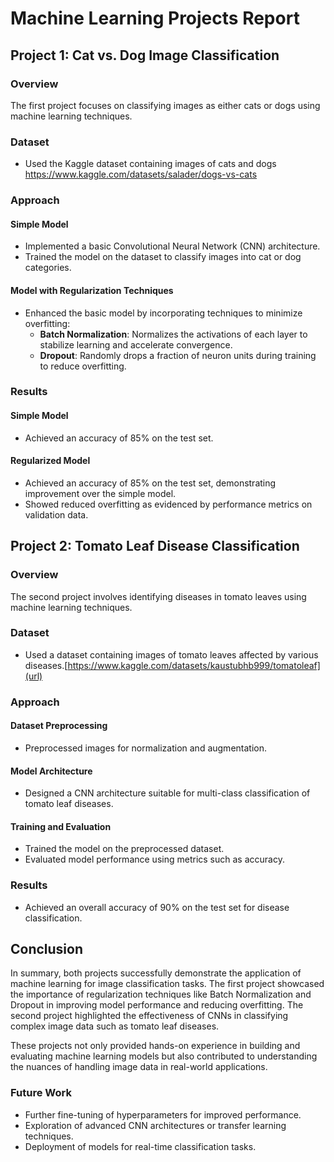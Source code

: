# Machine Learning Projects Report

## Project 1: Cat vs. Dog Image Classification

### Overview
The first project focuses on classifying images as either cats or dogs using machine learning techniques.

### Dataset
- Used the Kaggle dataset containing images of cats and dogs [https://www.kaggle.com/datasets/salader/dogs-vs-cats
](url)
### Approach

#### Simple Model
- Implemented a basic Convolutional Neural Network (CNN) architecture.
- Trained the model on the dataset to classify images into cat or dog categories.

#### Model with Regularization Techniques
- Enhanced the basic model by incorporating techniques to minimize overfitting:
  - **Batch Normalization**: Normalizes the activations of each layer to stabilize learning and accelerate convergence.
  - **Dropout**: Randomly drops a fraction of neuron units during training to reduce overfitting.

### Results

#### Simple Model
- Achieved an accuracy of 85% on the test set.

#### Regularized Model
- Achieved an accuracy of 85% on the test set, demonstrating improvement over the simple model.
- Showed reduced overfitting as evidenced by performance metrics on validation data.

## Project 2: Tomato Leaf Disease Classification

### Overview
The second project involves identifying diseases in tomato leaves using machine learning techniques.

### Dataset
- Used a dataset containing images of tomato leaves affected by various diseases.[https://www.kaggle.com/datasets/kaustubhb999/tomatoleaf](url)

### Approach

#### Dataset Preprocessing
- Preprocessed images for normalization and augmentation.

#### Model Architecture
- Designed a CNN architecture suitable for multi-class classification of tomato leaf diseases.

#### Training and Evaluation
- Trained the model on the preprocessed dataset.
- Evaluated model performance using metrics such as accuracy.

### Results

- Achieved an overall accuracy of 90% on the test set for disease classification.


## Conclusion

In summary, both projects successfully demonstrate the application of machine learning for image classification tasks. The first project showcased the importance of regularization techniques like Batch Normalization and Dropout in improving model performance and reducing overfitting. The second project highlighted the effectiveness of CNNs in classifying complex image data such as tomato leaf diseases.

These projects not only provided hands-on experience in building and evaluating machine learning models but also contributed to understanding the nuances of handling image data in real-world applications.

### Future Work

- Further fine-tuning of hyperparameters for improved performance.
- Exploration of advanced CNN architectures or transfer learning techniques.
- Deployment of models for real-time classification tasks.

